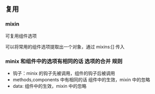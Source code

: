 ## 复用

### mixin

可复用组件选项

可以将常用的组件选项提取出一个对象，通过 mixins:[] 传入

### minix 和组件中的选项有相同的话 选项的合并 规则

- 钩子：minix 的钩子先被调用，组件的钩子后被调用
- methods,components 中有相同的话 组件中的生效，mixin 中的忽略
- data: 组件中的生效，mixin 中的忽略
